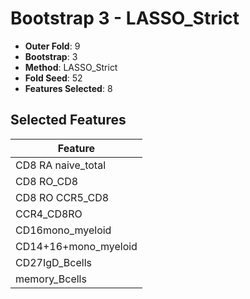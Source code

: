 # Bootstrap 3 - LASSO_Strict

- **Outer Fold**: 9
- **Bootstrap**: 3
- **Method**: LASSO_Strict
- **Fold Seed**: 52
- **Features Selected**: 8

## Selected Features

| Feature |
|---------|
| CD8 RA naive_total |
| CD8 RO_CD8 |
| CD8 RO CCR5_CD8 |
| CCR4_CD8RO |
| CD16mono_myeloid |
| CD14+16+mono_myeloid |
| CD27IgD_Bcells |
| memory_Bcells |
